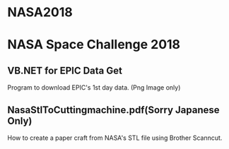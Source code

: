 # NASA2018
NASA Space Challenge 2018
=========================

VB.NET for EPIC Data Get
------------------------
 Program to download EPIC's 1st day data. (Png Image only)


NasaStlToCuttingmachine.pdf(Sorry Japanese Only)
------------------------------------------------
 How to create a paper craft from NASA's STL file using Brother Scanncut.